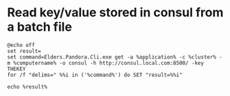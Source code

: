 # Read key/value stored in consul from a batch file

```
@echo off
set result=
set command=Elders.Pandora.Cli.exe get -a %application% -c %cluster% -m %computername% -o consul -h http://consul.local.com:8500/ -key THEKEY
for /f "delims=" %%i in ('%command%') do SET "result=%%i"

echo %result%
```
